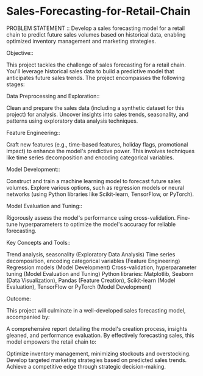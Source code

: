 # Sales-Forecasting-for-Retail-Chain

PROBLEM STATEMENT ::
Develop a sales forecasting model for a retail chain to predict future sales volumes based on
historical data, enabling optimized inventory management and marketing strategies.

Objective::

This project tackles the challenge of sales forecasting for a retail chain. You'll leverage historical sales data to build a predictive model that anticipates future sales trends. The project encompasses the following stages:

Data Preprocessing and Exploration::

Clean and prepare the sales data (including a synthetic dataset for this project) for analysis.
Uncover insights into sales trends, seasonality, and patterns using exploratory data analysis techniques.

Feature Engineering::

Craft new features (e.g., time-based features, holiday flags, promotional impact) to enhance the model's predictive power.
This involves techniques like time series decomposition and encoding categorical variables.

Model Development::

Construct and train a machine learning model to forecast future sales volumes.
Explore various options, such as regression models or neural networks (using Python libraries like Scikit-learn, TensorFlow, or PyTorch).

Model Evaluation and Tuning::

Rigorously assess the model's performance using cross-validation.
Fine-tune hyperparameters to optimize the model's accuracy for reliable forecasting.

Key Concepts and Tools::

Trend analysis, seasonality (Exploratory Data Analysis)
Time series decomposition, encoding categorical variables (Feature Engineering)
Regression models (Model Development)
Cross-validation, hyperparameter tuning (Model Evaluation and Tuning)
Python libraries: Matplotlib, Seaborn (Data Visualization), Pandas (Feature Creation), Scikit-learn (Model Evaluation), TensorFlow or PyTorch (Model Development)

 Outcome:
 
This project will culminate in a well-developed sales forecasting model, accompanied by:

A comprehensive report detailing the model's creation process, insights gleaned, and performance evaluation.
By effectively forecasting sales, this model empowers the retail chain to:

Optimize inventory management, minimizing stockouts and overstocking.
Develop targeted marketing strategies based on predicted sales trends.
Achieve a competitive edge through strategic decision-making.
